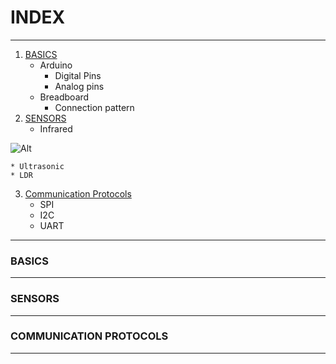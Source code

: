 # INDEX
***
 1) [BASICS](#BASICS)
    *  Arduino
         * Digital Pins
        * Analog pins
    * Breadboard
        * Connection pattern
2) [SENSORS](#SENSORS)
    * Infrared
    
![Alt](https://5.imimg.com/data5/PH/XF/MY-45321773/ir-sensor-module-for-arduino-2f-rasberry-pi-500x500.jpg)

    * Ultrasonic
    * LDR

3) [Communication Protocols](#COMMUNICATION-PROTOCOLS)
    * SPI
    * I2C
    * UART
***    
### BASICS
***
### SENSORS
***
### COMMUNICATION PROTOCOLS
***



 
